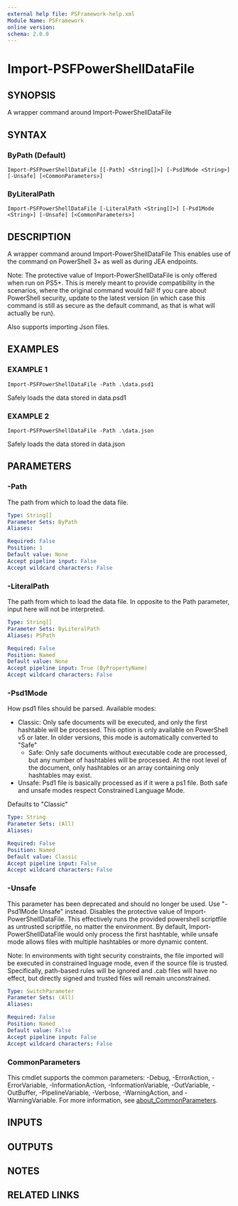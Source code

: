 ```yaml
---
external help file: PSFramework-help.xml
Module Name: PSFramework
online version:
schema: 2.0.0
---
```


# Import-PSFPowerShellDataFile

## SYNOPSIS
A wrapper command around Import-PowerShellDataFile

## SYNTAX

### ByPath (Default)
```
Import-PSFPowerShellDataFile [[-Path] <String[]>] [-Psd1Mode <String>] [-Unsafe] [<CommonParameters>]
```

### ByLiteralPath
```
Import-PSFPowerShellDataFile [-LiteralPath <String[]>] [-Psd1Mode <String>] [-Unsafe] [<CommonParameters>]
```

## DESCRIPTION
A wrapper command around Import-PowerShellDataFile
This enables use of the command on PowerShell 3+ as well as during JEA endpoints.

Note: The protective value of Import-PowerShellDataFile is only offered when run on PS5+.
This is merely meant to provide compatibility in the scenarios, where the original command would fail!
If you care about PowerShell security, update to the latest version (in which case this command is still as secure as the default command, as that is what will actually be run).

Also supports importing Json files.

## EXAMPLES

### EXAMPLE 1
```
Import-PSFPowerShellDataFile -Path .\data.psd1
```

Safely loads the data stored in data.psd1

### EXAMPLE 2
```
Import-PSFPowerShellDataFile -Path .\data.json
```

Safely loads the data stored in data.json

## PARAMETERS

### -Path
The path from which to load the data file.

```yaml
Type: String[]
Parameter Sets: ByPath
Aliases:

Required: False
Position: 1
Default value: None
Accept pipeline input: False
Accept wildcard characters: False
```

### -LiteralPath
The path from which to load the data file.
In opposite to the Path parameter, input here will not be interpreted.

```yaml
Type: String[]
Parameter Sets: ByLiteralPath
Aliases: PSPath

Required: False
Position: Named
Default value: None
Accept pipeline input: True (ByPropertyName)
Accept wildcard characters: False
```

### -Psd1Mode
How psd1 files should be parsed.
Available modes:
- Classic: Only safe documents will be executed, and only the first hashtable will be processed.
        This option is only available on PowerShell v5 or later.
In older versions, this mode is automatically
  converted to "Safe"
 	- Safe: Only safe documents without executable code are processed, but any number of hashtables
  will be processed.
At the root level of the document, only hashtables or an array containing only
  hashtables may exist.
- Unsafe: Psd1 file is basically processed as if it were a ps1 file.
Both safe and unsafe modes respect Constrained Language Mode.

Defaults to "Classic"

```yaml
Type: String
Parameter Sets: (All)
Aliases:

Required: False
Position: Named
Default value: Classic
Accept pipeline input: False
Accept wildcard characters: False
```

### -Unsafe
This parameter has been deprecated and should no longer be used.
Use "-Psd1Mode Unsafe" instead.
Disables the protective value of Import-PowerShellDataFile.
This effectively runs the provided powershell scriptfile as untrusted scriptfile, no matter the environment.
By default, Import-PowerShellDataFile would only process the first hashtable, while unsafe mode allows files with multiple hashtables or more dynamic content.

Note: In environments with tight security constraints, the file imported will be executed in constrained lnguage mode, even if the source file is trusted.
Specifically, path-based rules will be ignored and .cab files will have no effect, but directly signed and trusted files will remain unconstrained.

```yaml
Type: SwitchParameter
Parameter Sets: (All)
Aliases:

Required: False
Position: Named
Default value: False
Accept pipeline input: False
Accept wildcard characters: False
```

### CommonParameters
This cmdlet supports the common parameters: -Debug, -ErrorAction, -ErrorVariable, -InformationAction, -InformationVariable, -OutVariable, -OutBuffer, -PipelineVariable, -Verbose, -WarningAction, and -WarningVariable. For more information, see [about_CommonParameters](http://go.microsoft.com/fwlink/?LinkID=113216).

## INPUTS

## OUTPUTS

## NOTES

## RELATED LINKS
